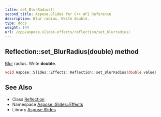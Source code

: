 ```yaml
---
title: set_BlurRadius()
second_title: Aspose.Slides for C++ API Reference
description: Blur radius. Write double.
type: docs
weight: 144
url: /cpp/aspose.slides.effects/reflection/set_blurradius/
---
```

## Reflection::set_BlurRadius(double) method


[Blur](../../blur/) radius. Write **double**.

```cpp
void Aspose::Slides::Effects::Reflection::set_BlurRadius(double value) override
```

## See Also

* Class [Reflection](./)
* Namespace [Aspose::Slides::Effects](../)
* Library [Aspose.Slides](../../)